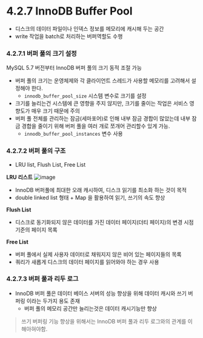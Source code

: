 # 4.2.7 InnoDB Buffer Pool

- 디스크의 데이터 파일이나 인덱스 정보를 메모리에 캐시해 두는 공간
- write 작업을 batch로 처리하는 버퍼역할도 수행

### 4.2.7.1 버퍼 풀의 크기 설정
MySQL 5.7 버전부터 InnoDB 버퍼 풀의 크기 동적 조절 가능
- 버퍼 풀의 크기는 운영체제와 각 클라이언트 스레드가 사용할 메모리를 고려해서 설정해야 한다. 
  - `innodb_buffer_pool_size` 시스템 변수로 크기를 설정
- 크기를 늘리는건 시스템에 큰 영향을 주지 않지만, 크기를 줄이는 작업은 서비스 영향도가 매우 크기 때문에 주의
- 버퍼 풀 전체를 관리하는 잠금(세마포어)로 인해 내부 잠금 경합이 많았는데 내부 잠금 경합을 줄이기 위해 버퍼 풀을 여러 개로 쪼개어 관리할수 있게 가능.
  - `innodb_buffer_pool_instances` 변수 사용 

### 4.2.7.2 버퍼 풀의 구조
- LRU list, Flush List, Free List 

**LRU 리스트**
![image](https://user-images.githubusercontent.com/27190617/215272527-f97f30f9-c45a-4bfe-a35f-5f4d8ae0c49a.png)
- InnoDB 버퍼풀에 최대한 오래 캐시하여, 디스크 읽기를 최소화 하는 것이 목적
- double linked list 형태 + Map 을 활용하여 읽기, 쓰기의 속도 향상

**Flush List**
- 디스크로 동기화되지 않은 데이터를 가진 데이터 페이지(더티 페이지)의 변경 시점 기준의 페이지 목록

**Free List**
- 버퍼 풀에서 실제 사용자 데이터로 채워지지 않은 비어 있는 페이지들의 목록
- 쿼리가 새롭게 디스크의 데이터 페이지를 읽어와야 하는 경우 사용
### 4.2.7.3 버퍼 풀과 리두 로그
- InnoDB 버퍼 풀은 데이터 베이스 서버의 성능 향상을 위해 데이터 캐시와 쓰기 버퍼링 이라는 두가지 용도 존재
  - 버퍼 풀의 메모리 공간만 늘리는것은 데이터 캐시기능만 향상
>  쓰기 버퍼링 기능 향상을 위해서는 InnoDB 버퍼 풀과 리두 로그와의 관계를 이해아혀야함.
